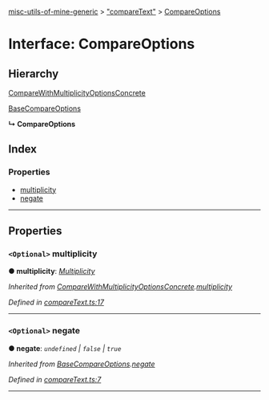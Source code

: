 [misc-utils-of-mine-generic](../README.md) > ["compareText"](../modules/_comparetext_.md) > [CompareOptions](../interfaces/_comparetext_.compareoptions.md)

# Interface: CompareOptions

## Hierarchy

 [CompareWithMultiplicityOptionsConcrete](_comparetext_.comparewithmultiplicityoptionsconcrete.md)

 [BaseCompareOptions](_comparetext_.basecompareoptions.md)

**↳ CompareOptions**

## Index

### Properties

* [multiplicity](_comparetext_.compareoptions.md#multiplicity)
* [negate](_comparetext_.compareoptions.md#negate)

---

## Properties

<a id="multiplicity"></a>

### `<Optional>` multiplicity

**● multiplicity**: *[Multiplicity](../modules/_comparetext_.md#multiplicity)*

*Inherited from [CompareWithMultiplicityOptionsConcrete](_comparetext_.comparewithmultiplicityoptionsconcrete.md).[multiplicity](_comparetext_.comparewithmultiplicityoptionsconcrete.md#multiplicity)*

*Defined in [compareText.ts:17](https://github.com/cancerberoSgx/misc-utils-of-mine/blob/999a52b/misc-utils-of-mine-generic/src/compareText.ts#L17)*

___
<a id="negate"></a>

### `<Optional>` negate

**● negate**: *`undefined` \| `false` \| `true`*

*Inherited from [BaseCompareOptions](_comparetext_.basecompareoptions.md).[negate](_comparetext_.basecompareoptions.md#negate)*

*Defined in [compareText.ts:7](https://github.com/cancerberoSgx/misc-utils-of-mine/blob/999a52b/misc-utils-of-mine-generic/src/compareText.ts#L7)*

___

